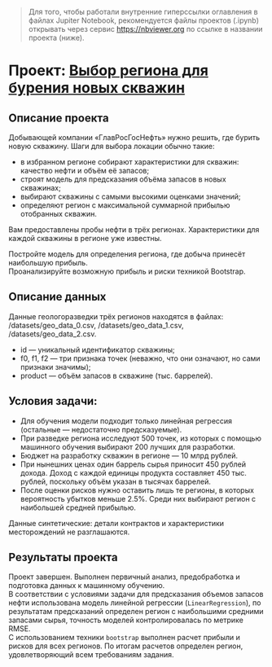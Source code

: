 > Для того, чтобы работали внутренние гиперссылки оглавления в файлах Jupiter Notebook, рекомендуется файлы проектов (.ipynb) открывать через сервис https://nbviewer.org по ссылке в названии проекта (ниже).

# Проект: [Выбор региона для бурения новых скважин](https://nbviewer.org/github/yazon315/YandexPracticumProjects/blob/main/Project_08/project_08.ipynb)

## Описание проекта

Добывающей компании «ГлавРосГосНефть» нужно решить, где бурить новую скважину. 
Шаги для выбора локации обычно такие:
- в избранном регионе собирают характеристики для скважин: качество нефти и объём её запасов;
- строят модель для предсказания объёма запасов в новых скважинах;
- выбирают скважины с самыми высокими оценками значений;
- определяют регион с максимальной суммарной прибылью отобранных скважин.

Вам предоставлены пробы нефти в трёх регионах. Характеристики для каждой скважины в регионе уже известны.

Постройте модель для определения региона, где добыча принесёт наибольшую прибыль.  
Проанализируйте возможную прибыль и риски техникой Bootstrap.

## Описание данных

Данные геологоразведки трёх регионов находятся в файлах: /datasets/geo_data_0.csv, /datasets/geo_data_1.csv, /datasets/geo_data_2.csv.

- id — уникальный идентификатор скважины;
- f0, f1, f2 — три признака точек (неважно, что они означают, но сами признаки значимы);
- product — объём запасов в скважине (тыс. баррелей).

## Условия задачи:

- Для обучения модели подходит только линейная регрессия (остальные — недостаточно предсказуемые).
- При разведке региона исследуют 500 точек, из которых с помощью машинного обучения выбирают 200 лучших для разработки.
- Бюджет на разработку скважин в регионе — 10 млрд рублей.
- При нынешних ценах один баррель сырья приносит 450 рублей дохода. Доход с каждой единицы продукта составляет 450 тыс. рублей, поскольку объём указан в тысячах баррелей.
- После оценки рисков нужно оставить лишь те регионы, в которых вероятность убытков меньше 2.5%. Среди них выбирают регион с наибольшей средней прибылью.

Данные синтетические: детали контрактов и характеристики месторождений не разглашаются.

## Результаты проекта

Проект завершен. Выполнен первичный анализ, предобработка и подготовка данных к машинному обучению.  
В соответствии с условиями задачи для предсказания объемов запасов нефти использована модель линейной регрессии (`LinearRegression`), по результатам предсказаний определен регион с наибольшими средними запасами сырья, точность моделей контролировалась по метрике RMSE.  
С использованием техники `bootstrap` выполнен расчет прибыли и рисков для всех регионов. По итогам расчетов определен регион, удовлетворяющий всем требованиям задания.